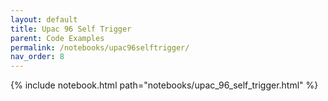 ```yaml
---
layout: default
title: Upac 96 Self Trigger
parent: Code Examples
permalink: /notebooks/upac96selftrigger/
nav_order: 8
---
```

{% include notebook.html path="notebooks/upac_96_self_trigger.html" %}